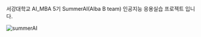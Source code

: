서강대학교 AI_MBA 5기 SummerAI(Alba B team) 인공지능 응용실습 프로젝트 입니다. 

![summerAI](https://github.com/user-attachments/assets/7b7d0063-4a21-4b15-b446-92587eba3be0)
